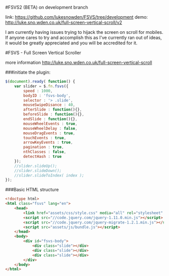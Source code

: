 #FSVS2 (BETA) on development branch

link: https://github.com/lukesnowden/FSVS/tree/development
demo: http://luke.sno.wden.co.uk/full-screen-vertical-scroll/v2

I am currently having issues trying to hijack the screen on scroll for mobiles. If anyone cares to try and accomplish this as I've currently ran out of ideas, it would be greatly appreciated and you will be accredited for it.

#FSVS - Full Screen Vertical Scroller

more information http://luke.sno.wden.co.uk/full-screen-vertical-scroll

###initiate the plugin:

```javascript
$(document).ready( function() {
	var slider = $.fn.fsvs({
		speed : 1000,
		bodyID : 'fsvs-body',
		selector : '> .slide',
		mouseSwipeDisance : 40,
		afterSlide : function(){},
		beforeSlide : function(){},
		endSlide : function(){},
		mouseWheelEvents : true,
		mouseWheelDelay : false,
		mouseDragEvents : true,
		touchEvents : true,
		arrowKeyEvents : true,
		pagination : true,
		nthClasses : false,
		detectHash : true
	});
	//slider.slideUp();
	//slider.slideDown();
	//slider.slideToIndex( index );
});
```

###Basic HTML structure



```html
<!doctype html>
<html class="fsvs" lang="en">
	<head>
		<link href="assets/css/style.css" media="all" rel="stylesheet" type="text/css" />
        <script src="//code.jquery.com/jquery-1.11.0.min.js"></script>
        <script src="//code.jquery.com/jquery-migrate-1.2.1.min.js"></script>
        <script src="assets/js/bundle.js"></script>
	</head>
	<body>
		<div id="fsvs-body">
			<div class="slide"></div>
			<div class="slide"></div>
			<div class="slide"></div>
		</div>
	</body>
</html>
```
